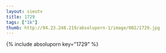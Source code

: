 ```yaml
--- 
layout: sieutv
title: 1729
tags: ["1k"]
thumb: http://94.23.248.219/absoluporn-1/image/002/1729.jpg
---
```

{% include absoluporn key="1729" %} 
